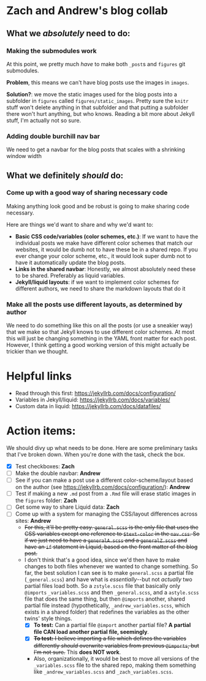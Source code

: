 
 # Zach and Andrew's blog collab
 
 ## What we *absolutely* need to do:
 
 ### Making the submodules work
 
 At this point, we pretty much *have* to make both `_post`s and `figures` git submodules.  
 
 **Problem**, this means we can't have blog posts use the images in `images`.
 
 **Solution?**: we move the static images used for the blog posts into a subfolder in `figures` called `figures/static_images`. Pretty sure the `knitr` stuff won't delete anything in that subfolder and that putting a subfolder there won't hurt anything, but who knows. Reading a bit more about Jekyll stuff, I'm actually not so sure.
 
 ### Adding double burchill nav bar
 
 We need to get a navbar for the blog posts that scales with a shrinking window width
 
 ## What we definitely *should* do:
 
 ### Come up with a good way of sharing necessary code
 
 Making anything look good and be robust is going to make sharing code necessary.
 
 Here are things we'd want to share and why we'd want to:
 
 * **Basic CSS code/variables (color schemes, etc.)**: If we want to have the individual posts we make have different color schemes that match our websites, it would be dumb not to have these be in a shared repo. If you ever change your color scheme, etc., it would look super dumb not to have it automatically update the blog posts.  
 * **Links in the shared navbar**: Honestly, we almost absolutely need these to be shared. Preferably as liquid variables.
 * **Jekyll/liquid layouts**: if we want to implement color schemes for different authors, we need to share the markdown layouts that do it
 
 ### Make all the posts use different layouts, as determined by author
 
 We need to do something like this on all the posts (or use a sneakier way) that we make so that Jekyll knows to use different color schemes. At most this will just be changing something in the YAML front matter for each post.
 However, I think getting a good working version of this might actually be trickier than we thought.
 
 # Helpful links
 
 * Read through this first: https://jekyllrb.com/docs/configuration/
 * Variables in Jekyll/liquid: https://jekyllrb.com/docs/variables/
 * Custom data in liquid: https://jekyllrb.com/docs/datafiles/
 
 # Action items:
 
 We should divy up what needs to be done.  Here are some preliminary tasks that I've broken down. When you're done with the task, check the box.
 
- [X] Test checkboxes: **Zach**
- [ ] Make the double navbar: **Andrew**
- [ ]  See if you can make a post use a different color-scheme/layout based on the author (see https://jekyllrb.com/docs/configuration/): **Andrew**
- [ ] Test if making a new `.md` post from a `.Rmd` file will erase static images in the `figures` folder: **Zach**
- [ ] Get some way to share Liquid data: **Zach**
- [ ] Come up with a system for managing the CSS/layout differences across sites: **Andrew**
     - ~~For this, it'll be pretty easy. `general.scss` is the only file that uses the CSS variables except one reference to `$text-color` in the `nav.css`. So if we just need to have a `generalA.scss` and a `generalZ.scss` and have an `if` statement in Liquid, based on the front matter of the blog post.~~ 
     - I don't think that's a good idea, since we'd then have to make changes to both files whenever we wanted to change something. So far, the best solution I can see is to make `general.scss` a partial file (`_general.scss`) and have what is *essentially*--but not *actually* two partial files load both. So a `zstyle.scss` file that basically only `@imports` `_variables.scss` and then `_general.scss`, and a `astyle.scss` file that does the same thing, but then `@imports` another, shared partial file instead (hypothetically, `_andrew_variables.scss`, which exists in a shared folder) that redefines the variables as the other twins' style things.
        - [X] **To test:** Can a partial file `@import` another partial file?  **A partial file CAN load another partial file, seemingly**.
        - [X] ~~**To test:** I believe importing a file which defines the variables differently *should* overwrite variables from previous `@imports`, but I'm not sure.~~  This **does NOT work**.
        - Also, organizationally, it would be best to move all versions of the `_variables.scss` file to the shared repo, making them something like `_andrew_variables.scss` and `_zach_variables.scss`.
 
 
